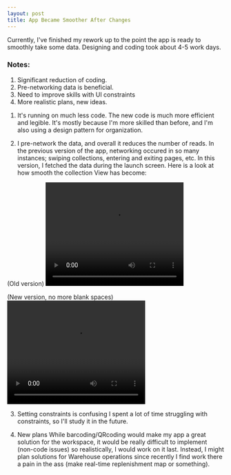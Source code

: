 ```yaml
---
layout: post
title: App Became Smoother After Changes
---
```


Currently, I've finished my rework up to the point the app is ready to smoothly take some data. Designing and coding took about 4-5 work days.

<h3>Notes:</h3>
<ol>
  <li>Significant reduction of coding.</li>
  <li>Pre-networking data is beneficial.</li>
  <li>Need to improve skills with UI constraints</li>
  <li>More realistic plans, new ideas.</li>
</ol> 

1. It's running on much less code.
The new code is much more efficient and legible. It's mostly because I'm more skilled than before, and I'm also using a design pattern for organization.

2. I pre-network the data, and overall it reduces the number of reads.
In the previous version of the app, networking occured in so many instances; swiping collections, entering and exiting pages, etc. 
In this version, I fetched the data during the launch screen. Here is a look at how smooth the collection View has become:

(Old version)
<video width="320" height="240" controls>
  <source type="video/mp4" src="https://mikio1998.github.io/images/11_2_2020//Collection_Recording_1.mp4">
</video>

(New version, no more blank spaces)
<video width="320" height="240" controls>
  <source type="video/mp4" src="https://mikio1998.github.io/images/11_2_2020//Collection_Recording_2.mp4">
</video>


3. Setting constraints is confusing
I spent a lot of time struggling with constraints, so I'll study it in the future.

4. New plans
While barcoding/QRcoding would make my app a great solution for the workspace, it would be really difficult to implement (non-code issues) so realistically, I
would work on it last. Instead, I might plan solutions for Warehouse operations since recently I find work there a pain in the ass (make real-time replenishment map or something).
